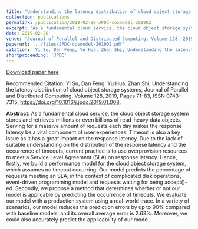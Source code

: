 ```yaml
---
title: "Understanding the latency distribution of cloud object storage systems"
collection: publications
permalink: /publication/2019-02-28-JPDC-cosmodel-201902
excerpt: 'As a fundamental cloud service, the cloud object storage system stores and retrieves millions or even billions of read-heavy data objects. Serving for a massive amount of requests each day makes the response latency be a vital component of user experiences. Timeout is also a key issue as it has a great impact on the response latency. Due to the lack of suitable understanding on the distribution of the response latency and the occurrence of timeouts, current practice is to use overprovision resources to meet a Service Level Agreement (SLA) on response latency. Hence, firstly, we build a performance model for the cloud object storage system, which assumes no timeout occurring. Our model predicts the percentage of requests meeting an SLA, in the context of complicated disk operations, event-driven programming model and requests waiting for being accept()-ed. Secondly, we propose a method that determines whether or not our model is applicable by predicting the occurrence of timeouts. We evaluate our model with a production system using a real-world trace. In a variety of scenarios, our model reduces the prediction errors by up to 90% compared with baseline models, and its overall average error is 2.63%. Moreover, we could also accurately predict the applicability of our model.'
date: 2019-02-28
venue: 'Journal of Parallel and Distributed Computing, Volume 128, 2019, Pages 71-83, ISSN 0743-7315'
paperurl: '../files/JPDC-cosmodel-201902.pdf'
citation: 'Yi Su, Dan Feng, Yu Hua, Zhan Shi, Understanding the latency distribution of cloud object storage systems, Journal of Parallel and Distributed Computing, Volume 128, 2019, Pages 71-83, ISSN 0743-7315, https://doi.org/10.1016/j.jpdc.2019.01.008.'
shortproceeding: 'JPDC'
---
```


<a href='../files/JPDC-cosmodel-201902.pdf'>Download paper here</a>

Recommended Citation: 
Yi Su, Dan Feng, Yu Hua, Zhan Shi, Understanding the latency distribution of cloud object storage systems, Journal of Parallel and Distributed Computing, Volume 128, 2019, Pages 71-83, ISSN 0743-7315, https://doi.org/10.1016/j.jpdc.2019.01.008.

__Abstract__:
As a fundamental cloud service, the cloud object storage system stores and retrieves millions or even billions of read-heavy data objects. Serving for a massive amount of requests each day makes the response latency be a vital component of user experiences. Timeout is also a key issue as it has a great impact on the response latency. Due to the lack of suitable understanding on the distribution of the response latency and the occurrence of timeouts, current practice is to use overprovision resources to meet a Service Level Agreement (SLA) on response latency. Hence, firstly, we build a performance model for the cloud object storage system, which assumes no timeout occurring. Our model predicts the percentage of requests meeting an SLA, in the context of complicated disk operations, event-driven programming model and requests waiting for being accept()-ed. Secondly, we propose a method that determines whether or not our model is applicable by predicting the occurrence of timeouts. We evaluate our model with a production system using a real-world trace. In a variety of scenarios, our model reduces the prediction errors by up to 90% compared with baseline models, and its overall average error is 2.63%. Moreover, we could also accurately predict the applicability of our model.
